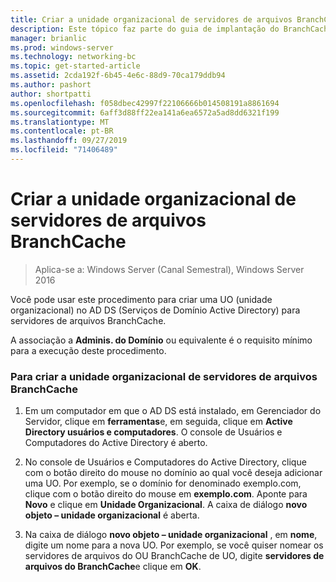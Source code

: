 ```yaml
---
title: Criar a unidade organizacional de servidores de arquivos BranchCache
description: Este tópico faz parte do guia de implantação do BranchCache para o Windows Server 2016, que demonstra como implantar o BranchCache em modos de cache distribuídos e hospedados para otimizar o uso de largura de banda WAN em filiais
manager: brianlic
ms.prod: windows-server
ms.technology: networking-bc
ms.topic: get-started-article
ms.assetid: 2cda192f-6b45-4e6c-88d9-70ca179ddb94
ms.author: pashort
author: shortpatti
ms.openlocfilehash: f058dbec42997f22106666b014508191a8861694
ms.sourcegitcommit: 6aff3d88ff22ea141a6ea6572a5ad8dd6321f199
ms.translationtype: MT
ms.contentlocale: pt-BR
ms.lasthandoff: 09/27/2019
ms.locfileid: "71406489"
---
```

# <a name="create-the-branchcache-file-servers-organizational-unit"></a>Criar a unidade organizacional de servidores de arquivos BranchCache

>Aplica-se a: Windows Server (Canal Semestral), Windows Server 2016

Você pode usar este procedimento para criar uma UO (unidade organizacional) no AD DS (Serviços de Domínio Active Directory) para servidores de arquivos BranchCache.  
  
A associação a **Adminis. do Domínio** ou equivalente é o requisito mínimo para a execução deste procedimento.  
  
### <a name="to-create-the-branchcache-file-servers-organizational-unit"></a>Para criar a unidade organizacional de servidores de arquivos BranchCache  
  
1.  Em um computador em que o AD DS está instalado, em Gerenciador do Servidor, clique em **ferramentas**e, em seguida, clique em **Active Directory usuários e computadores**. O console de Usuários e Computadores do Active Directory é aberto.  
  
2.  No console de Usuários e Computadores do Active Directory, clique com o botão direito do mouse no domínio ao qual você deseja adicionar uma UO. Por exemplo, se o domínio for denominado exemplo.com, clique com o botão direito do mouse em **exemplo.com**. Aponte para **Novo** e clique em **Unidade Organizacional**. A caixa de diálogo **novo objeto – unidade organizacional** é aberta.  
  
3.  Na caixa de diálogo **novo objeto – unidade organizacional** , em **nome**, digite um nome para a nova UO. Por exemplo, se você quiser nomear os servidores de arquivos do OU BranchCache de UO, digite **servidores de arquivos do BranchCache**e clique em **OK**.  
  


